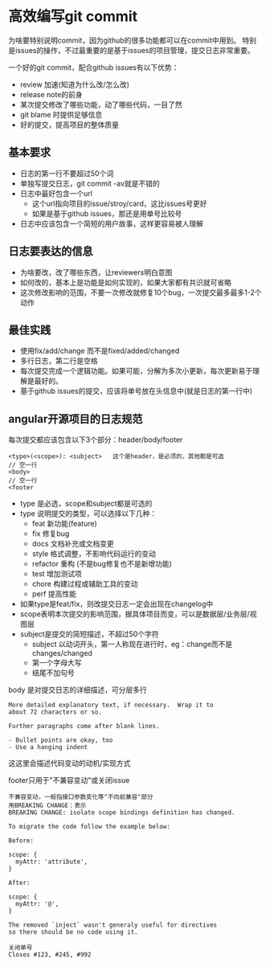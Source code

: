 # 高效编写git commit

为啥要特别说明commit，因为github的很多功能都可以在commit中用到。
特别是issues的操作，不过最重要的是基于issues的项目管理，提交日志非常重要。

一个好的git commit，配合github issues有以下优势：

- review 加速(知道为什么改/怎么改)
- release note的前身
- 某次提交修改了哪些功能，动了哪些代码，一目了然
- git blame 时提供足够信息
- 好的提交，提高项目的整体质量

## 基本要求

- 日志的第一行不要超过50个词
- 单独写提交日志，git commit -av就是不错的
- 日志中最好包含一个url
  - 这个url指向项目的issue/stroy/card，这比issues号更好
  - 如果是基于github issues，那还是用单号比较号
- 日志中应该包含一个简短的用户故事，这样更容易被人理解

## 日志要表达的信息

- 为啥要改，改了哪些东西，让reviewers明白意图
- 如何改的，基本上是功能是如何实现的，如果大家都有共识就可省略
- 这次修改影响的范围，不要一次修改就修复10个bug，一次提交最多最多1-2个动作

## 最佳实践

- 使用fix/add/change 而不是fixed/added/changed
- 多行日志，第二行是空格
- 每次提交完成一个逻辑功能。如果可能，分解为多次小更新，每次更新易于理解是最好的。
- 基于github issues的提交，应该将单号放在头信息中(就是日志的第一行中)

## angular开源项目的日志规范

每次提交都应该包含以下3个部分：header/body/footer

    <type>(<scope>): <subject>   这个是header，是必须的，其他都是可选
    // 空一行
    <body>
    // 空一行
    <footer

- type 是必选，scope和subject都是可选的
- type 说明提交的类型，可以选择以下几种：
  - feat 新功能(feature)
  - fix 修复bug
  - docs 文档补充或文档变更
  - style 格式调整，不影响代码运行的变动
  - refactor 重构 (不是bug修复也不是新增功能)
  - test 增加测试项
  - chore 构建过程或辅助工具的变动
  - perf 提高性能
- 如果type是feat/fix，则改提交日志一定会出现在changelog中
- scope表明本次提交的影响范围，据具体项目而变，可以是数据层/业务层/视图层
- subject是提交的简短描述，不超过50个字符
  - subject 以动词开头，第一人称现在进行时，eg：change而不是changes/changed
  - 第一个字母大写
  - 结尾不加句号

body 是对提交日志的详细描述，可分层多行

    More detailed explanatory text, if necessary.  Wrap it to
    about 72 characters or so.

    Further paragraphs come after blank lines.

    - Bullet points are okay, too
    - Use a hanging indent

这这里会描述代码变动的动机/实现方式

footer只用于"不兼容变动"或关闭issue

    不兼容变动，一般指接口参数变化等"不向前兼容"部分
    用BREAKING CHANGE：表示
    BREAKING CHANGE: isolate scope bindings definition has changed.

    To migrate the code follow the example below:

    Before:

    scope: {
      myAttr: 'attribute',
    }

    After:

    scope: {
      myAttr: '@',
    }

    The removed `inject` wasn't generaly useful for directives
    so there should be no code using it.

    关闭单号
    Closes #123, #245, #992
